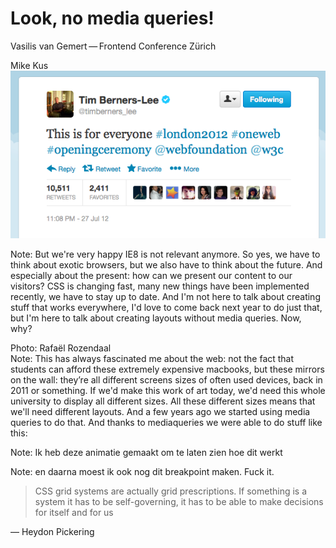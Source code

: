 <!-- .slide: data-background="gfx/home.jpg" -->
# Look, no media queries! <!-- .element: style="color: white; text-shadow: 1px 1px 0 black;" -->
Vasilis van Gemert — Frontend Conference Zürich <!-- .element: style="color: white; text-shadow: 1px 1px 0 black;" -->



<!-- .slide: data-background="gfx/bl-original.jpg" data-background-size="contain" -->
<div class="credit">Mike Kus</div>


<!-- .slide: data-background="gfx/bl-kus-big.jpg" data-background-size="contain" -->


<!-- .slide: data-background="gfx/bl-muur.jpg" data-background-size="contain" -->


<!-- .slide: data-background="gfx/bl-stencil.png" data-background-size="contain" -->


<!-- .slide: data-background="gfx/bl-stencil-1.png" data-background-size="contain" -->


<!-- .slide: data-background="gfx/bl-auto.jpg" data-background-size="contain" -->


<!-- .slide: data-background="gfx/bl-opnieuw_1.jpg" data-background-size="contain" -->


<!-- .slide: data-background="gfx/bl-opnieuw_2.jpg" data-background-size="contain" -->


<!-- .slide: data-background="gfx/bl-opnieuw_3.jpg" data-background-size="contain" -->


<!-- .slide: data-background="gfx/bl-opnieuw_4.jpg" data-background-size="contain" -->


<!-- .slide: data-background="gfx/bl-opnieuw_5.jpg" data-background-size="contain" -->


<!-- .slide: data-background="gfx/bl-opnieuw_6.jpg" data-background-size="contain" -->


<!-- .slide: data-background="gfx/bl-opnieuw_7.jpg" data-background-size="contain" -->


<!-- .slide: data-background="gfx/bl-opnieuw_8.jpg" data-background-size="contain" -->


<!-- .slide: data-background="gfx/bl-opnieuw_9.jpg" data-background-size="contain" -->


<!-- .slide: data-background="gfx/bl-opnieuw_10.jpg" data-background-size="contain" -->


<!-- .slide: data-background="gfx/bl-opnieuw_11.jpg" data-background-size="contain" -->


<!-- .slide: data-background="gfx/bl-opnieuw_12.jpg" data-background-size="contain" -->

<!-- .slide: data-background="gfx/bl-font-size-1.png" data-background-size="contain" -->


<!-- .slide: data-background="gfx/bl-font-size-2.png" data-background-size="contain" -->


<!-- .slide: data-background="gfx/bl-font-size-1.png" data-background-size="contain" -->


<!-- .slide: data-background="gfx/bl-font-size-3.png" data-background-size="contain" -->


<img src="gfx/for-everyone.png" alt="">


<!-- .slide: data-background="gfx/bl-square.png" data-background-size="contain" -->


<!-- .slide: data-background="gfx/bl-opera.png" data-background-size="contain" -->


<!-- .slide: data-background="gfx/bl-ie8.png" data-background-size="contain" -->

Note: But we're very happy IE8 is not relevant anymore. So yes, we have to think about exotic browsers, but we also have to think about the future. And especially about the present: how can we present our content to our visitors? CSS is changing fast, many new things have been implemented recently, we have to stay up to date. And I'm not here to talk about creating stuff that works everywhere, I'd love to come back next year to do just that, but I'm here to talk about creating layouts without media queries. Now, why?


<!-- .slide: data-background="gfx/screensizes.jpg" data-background-size="cover" -->

<div class="credit">Photo: Rafaël Rozendaal</div>
Note: This has always fascinated me about the web: not the fact that students can afford these extremely expensive macbooks, but these mirrors on the wall: they’re all different screens sizes of often used devices, back in 2011 or something. If we'd make this work of art today, we'd need this whole university to display all different sizes. All these different sizes means that we'll need different layouts. And a few years ago we started using media queries to do that. And thanks to mediaqueries we were able to do stuff like this:


<!-- .slide: data-background="gfx/bl-screen-size-1.png" data-background-size="contain" -->


<!-- .slide: data-background="gfx/bl-screen-size-2.png" data-background-size="contain" -->


<!-- .slide: data-background="gfx/bl-screen-size-3.png" data-background-size="contain" -->


<!-- .slide: data-background-video="gfx/balls-big-animate.webm" -->
Note: Ik heb deze animatie gemaakt om te laten zien hoe dit werkt


<!-- .slide: data-background-video="gfx/balls-medium-animate.webm" -->
Note: en daarna moest ik ook nog dit breakpoint maken. Fuck it.


> CSS grid systems are actually grid prescriptions. If something is a system it has to be self-governing, it has to be able to make decisions for itself and for us

— Heydon Pickering

